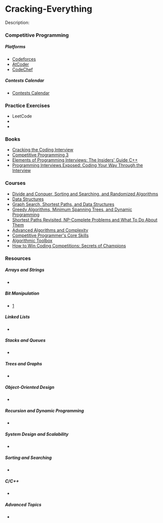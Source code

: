# Cracking-Everything
Description: 

### Competitive Programming
   ##### Platforms
   - [Codeforces](http://codeforces.com/contests)
   - [AtCoder](https://atcoder.jp/contests/)
   - [CodeChef](https://www.codechef.com/contests)

   ##### Contests Calendar
   - [Contests Calendar](https://www.hackerrank.com/calendar)

### Practice Exercises
  - LeetCode
  - 
  - 

### Books
  - [Cracking the Coding Interview](http://ahmed-badawy.com/blog/wp-content/uploads/2018/10/Cracking-the-Coding-Interview-6th-Edition-189-Programming-Questions-and-Solutions.pdf)
  - [Competitive Programming 3](https://www.academia.edu/36637031/Competitive_Programming_3.pdf)
  - [Elements of Programming Interviews: The Insiders' Guide C++](http://elementsofprogramminginterviews.com/sample/epilight_cpp_new.pdf)
  - [Programming Interviews Exposed: Coding Your Way Through the Interview](https://www.pdfdrive.com/programming-interviews-exposed-e21820954.html)
  
### Courses
  - [Divide and Conquer, Sorting and Searching, and Randomized Algorithms](https://www.coursera.org/learn/algorithms-divide-conquer)
  - [Data Structures](https://www.coursera.org/learn/data-structures)
  - [Graph Search, Shortest Paths, and Data Structures](https://www.coursera.org/learn/algorithms-graphs-data-structures)
  - [Greedy Algorithms, Minimum Spanning Trees, and Dynamic Programming](https://www.coursera.org/learn/algorithms-greedy)
  - [Shortest Paths Revisited, NP-Complete Problems and What To Do About Them](https://www.coursera.org/learn/algorithms-npcomplete)
  - [Advanced Algorithms and Complexity](https://www.coursera.org/learn/advanced-algorithms-and-complexity)
  - [Competitive Programmer's Core Skills](https://www.coursera.org/learn/competitive-programming-core-skills)
  - [Algorithmic Toolbox](https://www.coursera.org/learn/algorithmic-toolbox)
  - [How to Win Coding Competitions: Secrets of Champions](https://www.edx.org/course/how-to-win-coding-competitions-secrets-of-champions-4)
  
### Resources
  ##### Arrays and Strings
   -
  ##### Bit Manipulation
   - [1](https://code.tutsplus.com/articles/understanding-bitwise-operators--active-11301)  
  ##### Linked Lists
   -
  ##### Stacks and Queues
   -
  ##### Trees and Graphs
   -
  ##### Object-Oriented Design
   -
  ##### Recursion and Dynamic Programming
   -
  ##### System Design and Scalability
   -
  ##### Sorting and Searching
   -
  ##### C/C++
   -
  ##### Advanced Topics
   -
